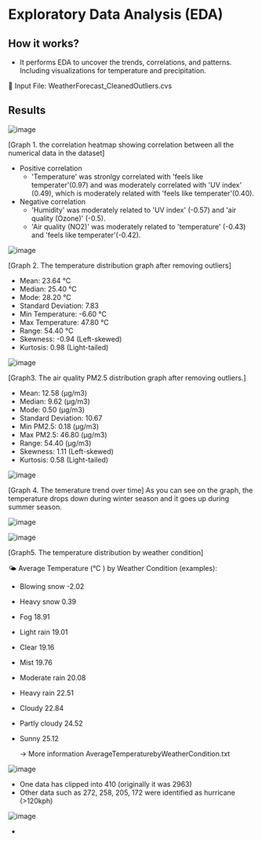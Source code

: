 # Exploratory Data Analysis (EDA)
## How it works?
* It performs EDA to uncover the trends, correlations, and patterns. Including visualizations for temperature and precipitation.

📂 Input File: WeatherForecast_CleanedOutliers.cvs 

## Results

![image](https://github.com/user-attachments/assets/554e7ac9-c762-4881-8193-a84348e389dd)

[Graph 1. the correlation heatmap showing correlation between all the numerical data in the dataset]
* Positive correlation
  * 'Temperature' was stronlgy correlated with 'feels like temperater'(0.97) and was moderately correlated with 'UV index' (0.49), which is moderately related with 'feels like temperater'(0.40). 
* Negative correlation
  * 'Humidity' was moderately related to 'UV index' (-0.57) and 'air quality (Ozone)' (-0.5).
  * 'Air quality (NO2)' was moderately related to 'temperature' (-0.43) and 'feels like temperater'(-0.42).

![image](https://github.com/user-attachments/assets/24044ca9-9916-4d73-a681-d4e40246cd3a)

[Graph 2. The temperature distribution graph after removing outliers]
* Mean: 23.64 °C
* Median: 25.40 °C
* Mode: 28.20 °C
* Standard Deviation: 7.83
* Min Temperature: -6.60 °C 
* Max Temperature: 47.80 °C
* Range: 54.40 °C
* Skewness: -0.94 (Left-skewed)
* Kurtosis: 0.98 (Light-tailed)

![image](https://github.com/user-attachments/assets/5d25c38e-3509-4eea-accf-d89739dde7e3)

[Graph3. The air quality PM2.5 distribution graph after removing outliers.]
* Mean: 12.58 (µg/m3)
* Median: 9.62 (µg/m3)
* Mode: 0.50 (µg/m3)
* Standard Deviation: 10.67
* Min PM2.5: 0.18 (µg/m3)
* Max PM2.5: 46.80 (µg/m3)
* Range: 54.40 (µg/m3)
* Skewness: 1.11 (Left-skewed)
* Kurtosis: 0.58 (Light-tailed)

![image](https://github.com/user-attachments/assets/1fa5d251-6343-4e21-bab1-6c9baf9b62f8)

[Graph 4. The temerature trend over time]
As you can see on the graph, the temperature drops down during winter season and it goes up during summer season.

![image](https://github.com/user-attachments/assets/28f4a9e3-dd5e-47dd-ac37-e01baff15f7b)

![image](https://github.com/user-attachments/assets/1031cfa6-5b41-4135-a941-d5bd9c5bb2da)

[Graph5. The temperature distribution by weather condition]

🌤️ Average Temperature (°C ) by Weather Condition (examples):
* Blowing snow                                   -2.02
* Heavy snow                                      0.39
* Fog                                            18.91
* Light rain                                     19.01
* Clear                                          19.16
* Mist                                           19.76
* Moderate rain                                  20.08
* Heavy rain                                     22.51
* Cloudy                                         22.84
* Partly cloudy                                  24.52
* Sunny                                          25.12

  -> More information  AverageTemperaturebyWeatherCondition.txt

![image](https://github.com/user-attachments/assets/d86383bb-6638-4113-9602-6c7323878491)

* One data has clipped into 410 (originally it was 2963)
* Other data such as 272, 258, 205, 172 were identified as hurricane (>120kph)

![image](https://github.com/user-attachments/assets/d326eab6-4355-42ed-96e9-580e32bced88)

*
